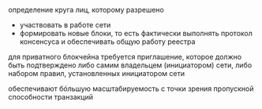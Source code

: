 определение круга лиц, которому разрешено
- участвовать в работе сети
- формировать новые блоки, то есть фактически выполнять протокол консенсуса и обеспечивать общую работу реестра

для приватного блокчейна требуется приглашение, которое должно быть подтверждено либо самим владельцем (инициатором) сети, либо набором правил, установленных инициатором сети

обеспечивают бóльшую масштабируемость с точки зрения пропускной способности транзакций
